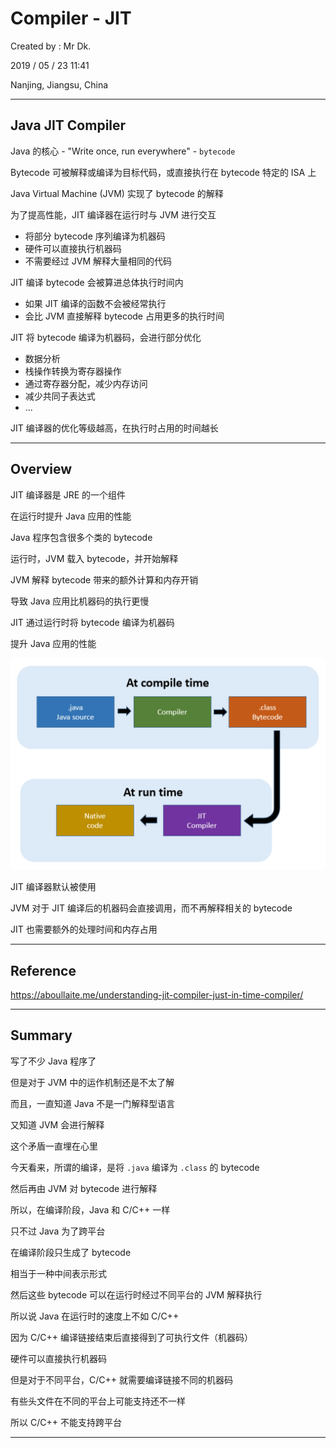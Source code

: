 # Compiler - JIT

Created by : Mr Dk.

2019 / 05 / 23 11:41

Nanjing, Jiangsu, China

---

## Java JIT Compiler

Java 的核心 - "Write once, run everywhere" - `bytecode`

Bytecode 可被解释或编译为目标代码，或直接执行在 bytecode 特定的 ISA 上

Java Virtual Machine (JVM) 实现了 bytecode 的解释

为了提高性能，JIT 编译器在运行时与 JVM 进行交互

* 将部分 bytecode 序列编译为机器码
* 硬件可以直接执行机器码
* 不需要经过 JVM 解释大量相同的代码

JIT 编译 bytecode 会被算进总体执行时间内

* 如果 JIT 编译的函数不会被经常执行
* 会比 JVM 直接解释 bytecode 占用更多的执行时间

JIT 将 bytecode 编译为机器码，会进行部分优化

* 数据分析
* 栈操作转换为寄存器操作
* 通过寄存器分配，减少内存访问
* 减少共同子表达式
* ...

JIT 编译器的优化等级越高，在执行时占用的时间越长

---

## Overview

JIT 编译器是 JRE 的一个组件

在运行时提升 Java 应用的性能

Java 程序包含很多个类的 bytecode

运行时，JVM 载入 bytecode，并开始解释

JVM 解释 bytecode 带来的额外计算和内存开销

导致 Java 应用比机器码的执行更慢

JIT 通过运行时将 bytecode 编译为机器码

提升 Java 应用的性能

![jit](../img/jit.png)

JIT 编译器默认被使用

JVM 对于 JIT 编译后的机器码会直接调用，而不再解释相关的 bytecode

JIT 也需要额外的处理时间和内存占用

---

## Reference

<https://aboullaite.me/understanding-jit-compiler-just-in-time-compiler/>

---

## Summary

写了不少 Java 程序了

但是对于 JVM 中的运作机制还是不太了解

而且，一直知道 Java 不是一门解释型语言

又知道 JVM 会进行解释

这个矛盾一直埋在心里

今天看来，所谓的编译，是将 `.java` 编译为 `.class` 的 bytecode

然后再由 JVM 对 bytecode 进行解释

所以，在编译阶段，Java 和 C/C++ 一样

只不过 Java 为了跨平台

在编译阶段只生成了 bytecode

相当于一种中间表示形式

然后这些 bytecode 可以在运行时经过不同平台的 JVM 解释执行

所以说 Java 在运行时的速度上不如 C/C++

因为 C/C++ 编译链接结束后直接得到了可执行文件（机器码）

硬件可以直接执行机器码

但是对于不同平台，C/C++ 就需要编译链接不同的机器码

有些头文件在不同的平台上可能支持还不一样

所以 C/C++ 不能支持跨平台

---

